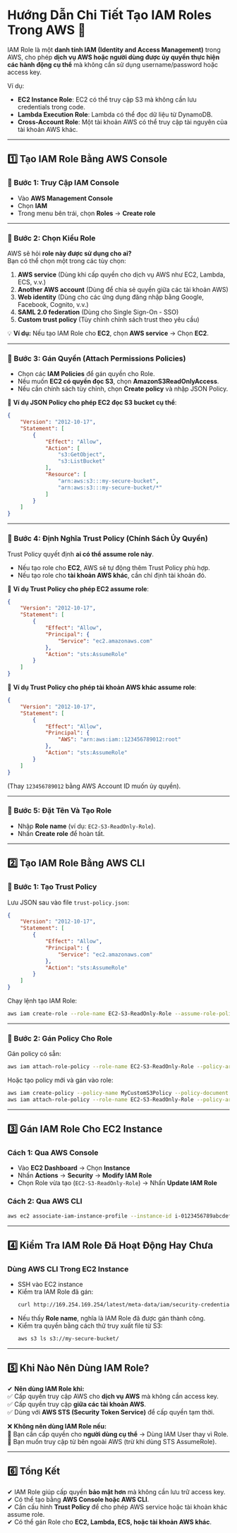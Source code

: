 # **Hướng Dẫn Chi Tiết Tạo IAM Roles Trong AWS** 🚀  

IAM Role là một **danh tính IAM (Identity and Access Management)** trong AWS, cho phép **dịch vụ AWS hoặc người dùng được ủy quyền thực hiện các hành động cụ thể** mà không cần sử dụng username/password hoặc access key.  

Ví dụ:  
- **EC2 Instance Role**: EC2 có thể truy cập S3 mà không cần lưu credentials trong code.  
- **Lambda Execution Role**: Lambda có thể đọc dữ liệu từ DynamoDB.  
- **Cross-Account Role**: Một tài khoản AWS có thể truy cập tài nguyên của tài khoản AWS khác.  

---

## **1️⃣ Tạo IAM Role Bằng AWS Console**  

### **🔹 Bước 1: Truy Cập IAM Console**
- Vào **AWS Management Console**  
- Chọn **IAM**  
- Trong menu bên trái, chọn **Roles** → **Create role**  

---

### **🔹 Bước 2: Chọn Kiểu Role**
AWS sẽ hỏi **role này được sử dụng cho ai?**  
Bạn có thể chọn một trong các tùy chọn:  

1. **AWS service** (Dùng khi cấp quyền cho dịch vụ AWS như EC2, Lambda, ECS, v.v.)  
2. **Another AWS account** (Dùng để chia sẻ quyền giữa các tài khoản AWS)  
3. **Web identity** (Dùng cho các ứng dụng đăng nhập bằng Google, Facebook, Cognito, v.v.)  
4. **SAML 2.0 federation** (Dùng cho Single Sign-On - SSO)  
5. **Custom trust policy** (Tùy chỉnh chính sách trust theo yêu cầu)  

💡 **Ví dụ:** Nếu tạo IAM Role cho **EC2**, chọn **AWS service** → Chọn **EC2**.  

---

### **🔹 Bước 3: Gán Quyền (Attach Permissions Policies)**
- Chọn các **IAM Policies** để gán quyền cho Role.  
- Nếu muốn **EC2 có quyền đọc S3**, chọn **AmazonS3ReadOnlyAccess**.  
- Nếu cần chính sách tùy chỉnh, chọn **Create policy** và nhập JSON Policy.  

📌 **Ví dụ JSON Policy cho phép EC2 đọc S3 bucket cụ thể**:  
```json
{
    "Version": "2012-10-17",
    "Statement": [
        {
            "Effect": "Allow",
            "Action": [
                "s3:GetObject",
                "s3:ListBucket"
            ],
            "Resource": [
                "arn:aws:s3:::my-secure-bucket",
                "arn:aws:s3:::my-secure-bucket/*"
            ]
        }
    ]
}
```

---

### **🔹 Bước 4: Định Nghĩa Trust Policy (Chính Sách Ủy Quyền)**
Trust Policy quyết định **ai có thể assume role này**.  
- Nếu tạo role cho **EC2**, AWS sẽ tự động thêm Trust Policy phù hợp.  
- Nếu tạo role cho **tài khoản AWS khác**, cần chỉ định tài khoản đó.  

📌 **Ví dụ Trust Policy cho phép EC2 assume role**:  
```json
{
    "Version": "2012-10-17",
    "Statement": [
        {
            "Effect": "Allow",
            "Principal": {
                "Service": "ec2.amazonaws.com"
            },
            "Action": "sts:AssumeRole"
        }
    ]
}
```

📌 **Ví dụ Trust Policy cho phép tài khoản AWS khác assume role**:  
```json
{
    "Version": "2012-10-17",
    "Statement": [
        {
            "Effect": "Allow",
            "Principal": {
                "AWS": "arn:aws:iam::123456789012:root"
            },
            "Action": "sts:AssumeRole"
        }
    ]
}
```
(Thay `123456789012` bằng AWS Account ID muốn ủy quyền).  

---

### **🔹 Bước 5: Đặt Tên Và Tạo Role**
- Nhập **Role name** (ví dụ: `EC2-S3-ReadOnly-Role`).  
- Nhấn **Create role** để hoàn tất.  

---

## **2️⃣ Tạo IAM Role Bằng AWS CLI**  

### **📌 Bước 1: Tạo Trust Policy**  
Lưu JSON sau vào file `trust-policy.json`:  
```json
{
    "Version": "2012-10-17",
    "Statement": [
        {
            "Effect": "Allow",
            "Principal": {
                "Service": "ec2.amazonaws.com"
            },
            "Action": "sts:AssumeRole"
        }
    ]
}
```

Chạy lệnh tạo IAM Role:  
```bash
aws iam create-role --role-name EC2-S3-ReadOnly-Role --assume-role-policy-document file://trust-policy.json
```

---

### **📌 Bước 2: Gán Policy Cho Role**  
Gán policy có sẵn:  
```bash
aws iam attach-role-policy --role-name EC2-S3-ReadOnly-Role --policy-arn arn:aws:iam::aws:policy/AmazonS3ReadOnlyAccess
```
Hoặc tạo policy mới và gán vào role:  
```bash
aws iam create-policy --policy-name MyCustomS3Policy --policy-document file://policy.json
aws iam attach-role-policy --role-name EC2-S3-ReadOnly-Role --policy-arn arn:aws:iam::123456789012:policy/MyCustomS3Policy
```

---

## **3️⃣ Gán IAM Role Cho EC2 Instance**  

### **Cách 1: Qua AWS Console**
- Vào **EC2 Dashboard** → Chọn **Instance**  
- Nhấn **Actions** → **Security** → **Modify IAM Role**  
- Chọn Role vừa tạo (`EC2-S3-ReadOnly-Role`) → Nhấn **Update IAM Role**  

### **Cách 2: Qua AWS CLI**
```bash
aws ec2 associate-iam-instance-profile --instance-id i-0123456789abcdef --iam-instance-profile Name=EC2-S3-ReadOnly-Role
```

---

## **4️⃣ Kiểm Tra IAM Role Đã Hoạt Động Hay Chưa**  

### **Dùng AWS CLI Trong EC2 Instance**  
- SSH vào EC2 instance  
- Kiểm tra IAM Role đã gán:  
  ```bash
  curl http://169.254.169.254/latest/meta-data/iam/security-credentials/
  ```
- Nếu thấy **Role name**, nghĩa là IAM Role đã được gán thành công.  
- Kiểm tra quyền bằng cách thử truy xuất file từ S3:  
  ```bash
  aws s3 ls s3://my-secure-bucket/
  ```

---

## **5️⃣ Khi Nào Nên Dùng IAM Role?**  

✔ **Nên dùng IAM Role khi:**  
✅ Cấp quyền truy cập AWS cho **dịch vụ AWS** mà không cần access key.  
✅ Cấp quyền truy cập **giữa các tài khoản AWS**.  
✅ Dùng với **AWS STS (Security Token Service)** để cấp quyền tạm thời.  

❌ **Không nên dùng IAM Role nếu:**  
🚫 Bạn cần cấp quyền cho **người dùng cụ thể** → Dùng IAM User thay vì Role.  
🚫 Bạn muốn truy cập từ bên ngoài AWS (trừ khi dùng STS AssumeRole).  

---

## **6️⃣ Tổng Kết**
✔ IAM Role giúp cấp quyền **bảo mật hơn** mà không cần lưu trữ access key.  
✔ Có thể tạo bằng **AWS Console hoặc AWS CLI**.  
✔ Cần cấu hình **Trust Policy** để cho phép AWS service hoặc tài khoản khác assume role.  
✔ Có thể gán Role cho **EC2, Lambda, ECS, hoặc tài khoản AWS khác**.  
